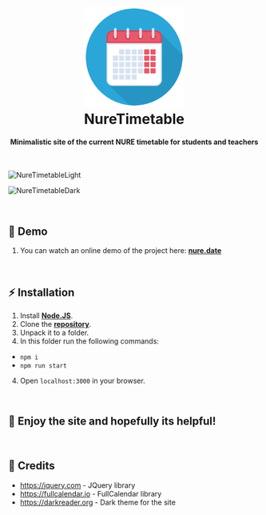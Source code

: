 <h1 align="center">
    <a name="logo" href="https://github.com/NightStrang6r/NureTimetable">
        <img src="https://raw.githubusercontent.com/NightStrang6r/NureTimetable/main/static/assets/logo.png" alt="NureTimetable" width="200">
    </a>
    <br>
    NureTimetable
</h1>

<h4 align="center">
    Minimalistic site of the current NURE timetable for students and teachers
</h4>

<br />

![NureTimetableLight](https://img001.prntscr.com/file/img001/7wdFeN4jSc-2Y8tGr3ttYQ.png "NureTimetableLight")

![NureTimetableDark](https://img001.prntscr.com/file/img001/nj2d9rV8RGqBpHqByB6O_g.png "NureTimetableDark")

<br />

## 📅 **Demo**
1. You can watch an online demo of the project here: **[nure.date](https://nure.date)**

<br />

## ⚡ **Installation**

1. Install **[Node.JS](https://nodejs.org/en/)**.
1. Clone the **[repository](https://github.com/NightStrang6r/NureTimetable)**.
2. Unpack it to a folder.
3. In this folder run the following commands:
- `npm i`
- `npm run start`
4. Open `localhost:3000` in your browser.

<br />

## 🎉 Enjoy the site and hopefully its helpful!

<br />

## 📃 Credits

- https://jquery.com - JQuery library
- https://fullcalendar.io - FullCalendar library
- https://darkreader.org - Dark theme for the site